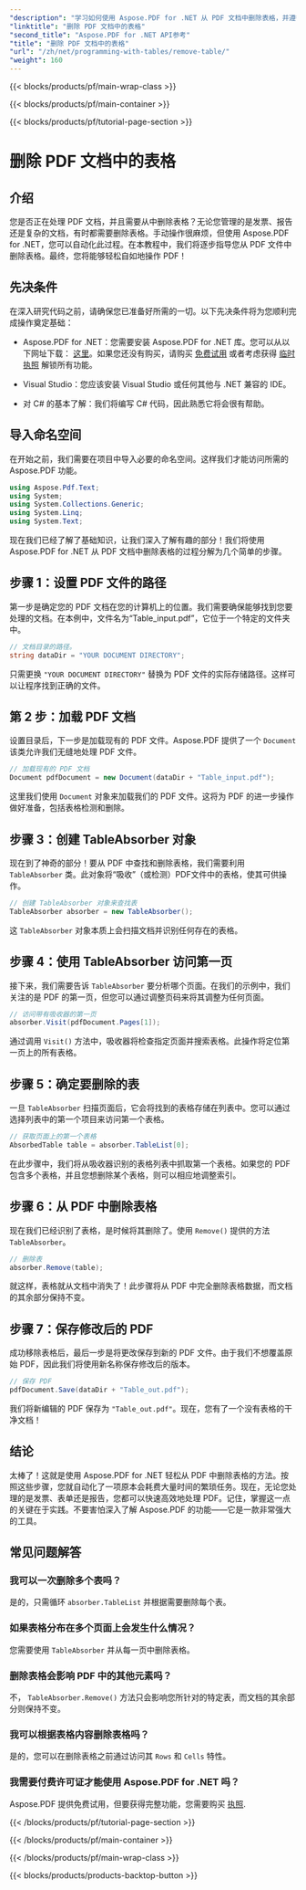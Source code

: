 ```yaml
---
"description": "学习如何使用 Aspose.PDF for .NET 从 PDF 文档中删除表格，并遵循分步指南。本教程将帮助您简化 PDF 操作。"
"linktitle": "删除 PDF 文档中的表格"
"second_title": "Aspose.PDF for .NET API参考"
"title": "删除 PDF 文档中的表格"
"url": "/zh/net/programming-with-tables/remove-table/"
"weight": 160
---
```


{{< blocks/products/pf/main-wrap-class >}}

{{< blocks/products/pf/main-container >}}

{{< blocks/products/pf/tutorial-page-section >}}

# 删除 PDF 文档中的表格

## 介绍

您是否正在处理 PDF 文档，并且需要从中删除表格？无论您管理的是发票、报告还是复杂的文档，有时都需要删除表格。手动操作很麻烦，但使用 Aspose.PDF for .NET，您可以自动化此过程。在本教程中，我们将逐步指导您从 PDF 文件中删除表格。最终，您将能够轻松自如地操作 PDF！

## 先决条件

在深入研究代码之前，请确保您已准备好所需的一切。以下先决条件将为您顺利完成操作奠定基础：

- Aspose.PDF for .NET：您需要安装 Aspose.PDF for .NET 库。您可以从以下网址下载： [这里](https://releases.aspose.com/pdf/net/)。如果您还没有购买，请购买 [免费试用](https://releases.aspose.com/) 或者考虑获得 [临时执照](https://purchase.aspose.com/temporary-license/) 解锁所有功能。
  
- Visual Studio：您应该安装 Visual Studio 或任何其他与 .NET 兼容的 IDE。
  
- 对 C# 的基本了解：我们将编写 C# 代码，因此熟悉它将会很有帮助。

## 导入命名空间

在开始之前，我们需要在项目中导入必要的命名空间。这样我们才能访问所需的 Aspose.PDF 功能。

```csharp
using Aspose.Pdf.Text;
using System;
using System.Collections.Generic;
using System.Linq;
using System.Text;
```

现在我们已经了解了基础知识，让我们深入了解有趣的部分！我们将使用 Aspose.PDF for .NET 从 PDF 文档中删除表格的过程分解为几个简单的步骤。

## 步骤 1：设置 PDF 文件的路径

第一步是确定您的 PDF 文档在您的计算机上的位置。我们需要确保能够找到您要处理的文档。在本例中，文件名为“Table_input.pdf”，它位于一个特定的文件夹中。

```csharp
// 文档目录的路径。
string dataDir = "YOUR DOCUMENT DIRECTORY";
```

只需更换 `"YOUR DOCUMENT DIRECTORY"` 替换为 PDF 文件的实际存储路径。这样可以让程序找到正确的文件。

## 第 2 步：加载 PDF 文档

设置目录后，下一步是加载现有的 PDF 文件。Aspose.PDF 提供了一个 `Document` 该类允许我们无缝地处理 PDF 文件。

```csharp
// 加载现有的 PDF 文档
Document pdfDocument = new Document(dataDir + "Table_input.pdf");
```

这里我们使用 `Document` 对象来加载我们的 PDF 文件。这将为 PDF 的进一步操作做好准备，包括表格检测和删除。

## 步骤 3：创建 TableAbsorber 对象

现在到了神奇的部分！要从 PDF 中查找和删除表格，我们需要利用 `TableAbsorber` 类。此对象将“吸收”（或检测）PDF文件中的表格，使其可供操作。

```csharp
// 创建 TableAbsorber 对象来查找表
TableAbsorber absorber = new TableAbsorber();
```

这 `TableAbsorber` 对象本质上会扫描文档并识别任何存在的表格。

## 步骤 4：使用 TableAbsorber 访问第一页

接下来，我们需要告诉 `TableAbsorber` 要分析哪个页面。在我们的示例中，我们关注的是 PDF 的第一页，但您可以通过调整页码来将其调整为任何页面。

```csharp
// 访问带有吸收器的第一页
absorber.Visit(pdfDocument.Pages[1]);
```

通过调用 `Visit()` 方法中，吸收器将检查指定页面并搜索表格。此操作将定位第一页上的所有表格。

## 步骤 5：确定要删除的表

一旦 `TableAbsorber` 扫描页面后，它会将找到的表格存储在列表中。您可以通过选择列表中的第一个项目来访问第一个表格。

```csharp
// 获取页面上的第一个表格
AbsorbedTable table = absorber.TableList[0];
```

在此步骤中，我们将从吸收器识别的表格列表中抓取第一个表格。如果您的 PDF 包含多个表格，并且您想删除某个表格，则可以相应地调整索引。

## 步骤 6：从 PDF 中删除表格

现在我们已经识别了表格，是时候将其删除了。使用 `Remove()` 提供的方法 `TableAbsorber`。

```csharp
// 删除表
absorber.Remove(table);
```

就这样，表格就从文档中消失了！此步骤将从 PDF 中完全删除表格数据，而文档的其余部分保持不变。

## 步骤 7：保存修改后的 PDF

成功移除表格后，最后一步是将更改保存到新的 PDF 文件。由于我们不想覆盖原始 PDF，因此我们将使用新名称保存修改后的版本。

```csharp
// 保存 PDF
pdfDocument.Save(dataDir + "Table_out.pdf");
```

我们将新编辑的 PDF 保存为 `"Table_out.pdf"`。现在，您有了一个没有表格的干净文档！

## 结论

太棒了！这就是使用 Aspose.PDF for .NET 轻松从 PDF 中删除表格的方法。按照这些步骤，您就自动化了一项原本会耗费大量时间的繁琐任务。现在，无论您处理的是发票、表单还是报告，您都可以快速高效地处理 PDF。记住，掌握这一点的关键在于实践。不要害怕深入了解 Aspose.PDF 的功能——它是一款非常强大的工具。

## 常见问题解答

### 我可以一次删除多个表吗？  
是的，只需循环 `absorber.TableList` 并根据需要删除每个表。

### 如果表格分布在多个页面上会发生什么情况？  
您需要使用 `TableAbsorber` 并从每一页中删除表格。

### 删除表格会影响 PDF 中的其他元素吗？  
不， `TableAbsorber.Remove()` 方法只会影响您所针对的特定表，而文档的其余部分则保持不变。

### 我可以根据表格内容删除表格吗？  
是的，您可以在删除表格之前通过访问其 `Rows` 和 `Cells` 特性。

### 我需要付费许可证才能使用 Aspose.PDF for .NET 吗？  
Aspose.PDF 提供免费试用，但要获得完整功能，您需要购买 [执照](https://purchase。aspose.com/buy).

{{< /blocks/products/pf/tutorial-page-section >}}

{{< /blocks/products/pf/main-container >}}

{{< /blocks/products/pf/main-wrap-class >}}

{{< blocks/products/products-backtop-button >}}